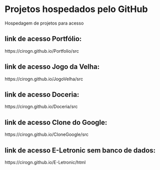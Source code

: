 # Projetos hospedados pelo GitHub
Hospedagem de projetos para acesso

## link de acesso Portfólio:
<link>https://cirogn.github.io/Portfolio/src

## link de acesso Jogo da Velha:
<link>https://cirogn.github.io/JogoVelha/src

## link de acesso Doceria:
<link>https://cirogn.github.io/Doceria/src

## link de acesso Clone do Google:
<link>https://cirogn.github.io/CloneGoogle/src

## link de acesso E-Letronic sem banco de dados:
<link>https://cirogn.github.io/E-Letronic/html
